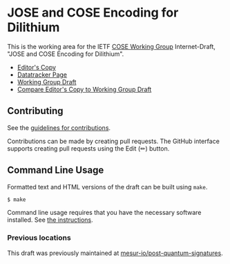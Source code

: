 # JOSE and COSE Encoding for Dilithium

This is the working area for the IETF [COSE Working Group](https://datatracker.ietf.org/wg/cose/documents/) Internet-Draft, "JOSE and COSE Encoding for Dilithium".

* [Editor's Copy](https://cose-wg.github.io/draft-ietf-cose-dilithium/#go.draft-ietf-cose-dilithium.html)
* [Datatracker Page](https://datatracker.ietf.org/doc/draft-ietf-cose-dilithium)
* [Working Group Draft](https://datatracker.ietf.org/doc/html/draft-ietf-cose-dilithium)
* [Compare Editor's Copy to Working Group Draft](https://cose-wg.github.io/draft-ietf-cose-dilithium/#go.draft-ietf-cose-dilithium.diff)


## Contributing

See the
[guidelines for contributions](https://github.com/cose-wg/draft-ietf-cose-dilithium/blob/main/CONTRIBUTING.md).

Contributions can be made by creating pull requests.
The GitHub interface supports creating pull requests using the Edit (✏) button.


## Command Line Usage

Formatted text and HTML versions of the draft can be built using `make`.

```sh
$ make
```

Command line usage requires that you have the necessary software installed.  See
[the instructions](https://github.com/martinthomson/i-d-template/blob/main/doc/SETUP.md).

### Previous locations

This draft was previously maintained at [mesur-io/post-quantum-signatures](https://github.com/mesur-io/post-quantum-signatures).